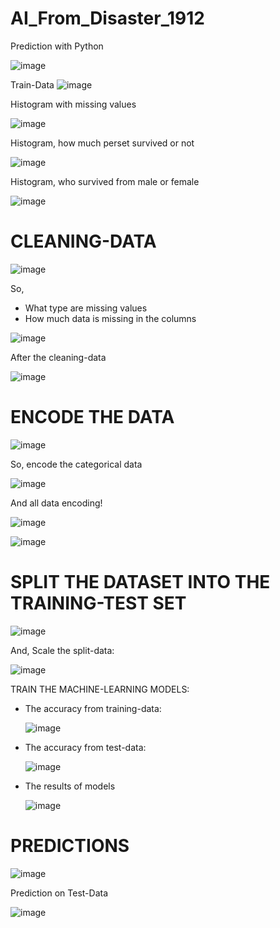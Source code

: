 # AI_From_Disaster_1912
Prediction with Python

![image](https://user-images.githubusercontent.com/79792887/112758087-37bfac80-8ff5-11eb-95e9-47150f3712cd.png)
  
Train-Data
![image](https://user-images.githubusercontent.com/79792887/112758131-69d10e80-8ff5-11eb-8654-afbfb4f6bd1d.png)

Histogram with missing values

![image](https://user-images.githubusercontent.com/79792887/112759016-d64e0c80-8ff9-11eb-90cf-e4857f997571.png)

Histogram, how much perset survived or not

![image](https://user-images.githubusercontent.com/79792887/112759135-52e0eb00-8ffa-11eb-86bf-ff816afbca54.png)

Histogram, who survived from male or female

![image](https://user-images.githubusercontent.com/79792887/112759225-bec35380-8ffa-11eb-9566-aaa65c07a17f.png)

<h1> CLEANING-DATA </h1>

![image](https://user-images.githubusercontent.com/79792887/112759556-334ac200-8ffc-11eb-9090-99531557d8a7.png)

So,
<ul>
  <li>What type are missing values</li>
  <li>How much data is missing in the columns</li> 
</ul> 

![image](https://user-images.githubusercontent.com/79792887/112759471-cc2d0d80-8ffb-11eb-874c-c04c8cfaab18.png)

After the cleaning-data

![image](https://user-images.githubusercontent.com/79792887/112760699-a48c7400-9000-11eb-90f5-61f572eb7991.png)

<h1>ENCODE THE DATA</h1>

![image](https://user-images.githubusercontent.com/79792887/112759568-42ca0b00-8ffc-11eb-8459-50f4572e1af8.png)

So, encode the categorical data

![image](https://user-images.githubusercontent.com/79792887/112759629-8b81c400-8ffc-11eb-9a2e-45afa23a1f5a.png)

And all data encoding!

![image](https://user-images.githubusercontent.com/79792887/112760770-d271b880-9000-11eb-9894-8f8f139c01ef.png)

![image](https://user-images.githubusercontent.com/79792887/112759648-a7856580-8ffc-11eb-9ca5-1d1e6510a9a9.png)

<h1>SPLIT THE DATASET INTO THE TRAINING-TEST SET</h1>

![image](https://user-images.githubusercontent.com/79792887/112759847-8709db00-8ffd-11eb-8bcc-2c699e37669d.png)

And, Scale the split-data:

![image](https://user-images.githubusercontent.com/79792887/112760868-2d0b1480-9001-11eb-962d-df9e9418af61.png)

TRAIN THE MACHINE-LEARNING MODELS:
<ul>
  <li>The accuracy from training-data:</li>
  
  ![image](https://user-images.githubusercontent.com/79792887/112760007-24fda580-8ffe-11eb-8f94-a059e6e96205.png)
  
  <li>The accuracy from test-data:</li> 
  
  ![image](https://user-images.githubusercontent.com/79792887/112760045-45c5fb00-8ffe-11eb-8485-a0fd0e945b39.png)
  
  <li>The results of models</li>
  
  ![image](https://user-images.githubusercontent.com/79792887/112760277-f46a3b80-8ffe-11eb-9339-c9e37370c71e.png)
  
</ul> 

<h1>PREDICTIONS</h1>

![image](https://user-images.githubusercontent.com/79792887/112760422-912cd900-8fff-11eb-983b-e8a7daf16549.png)

Prediction on Test-Data

![image](https://user-images.githubusercontent.com/79792887/112760441-a3a71280-8fff-11eb-8978-25a0327dc564.png)
